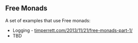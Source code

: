 ## Free Monads

A set of examples that use Free monads:

* Logging - [timperrett.com/2013/11/21/free-monads-part-1/](http://timperrett.com/2013/11/21/free-monads-part-1/)
* TBD

